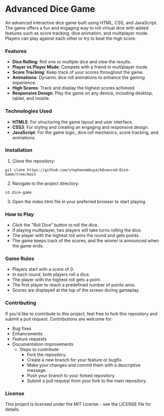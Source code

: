 # **Advanced Dice Game**
An advanced interactive dice game built using HTML, CSS, and JavaScript. The game offers a fun and engaging way to roll virtual dice with added features such as score tracking, dice animation, and multiplayer mode. Players can play against each other or try to beat the high score.

### **Features**
- **Dice Rolling**: Roll one or multiple dice and view the results.
- **Player vs Player Mode**: Compete with a friend in multiplayer mode.
- **Score Tracking**: Keep track of your scores throughout the game.
- **Animations**: Dynamic dice roll animations to enhance the gaming experience.
- **High Scores**: Track and display the highest scores achieved.
- **Responsive Design**: Play the game on any device, including desktop, tablet, and mobile.


### **Technologies Used**
- **HTML5**: For structuring the game layout and user interface.
- **CSS3**: For styling and creating an engaging and responsive design.
- **JavaScript**: For the game logic, dice roll mechanics, score tracking, and animations.


### **Installation**
1. Clone the repository:

```
git clone https://github.com/stephenombuya/Advanced-Dice-Game/tree/main
```

2. Navigate to the project directory:

```
cd dice-game
```

3. Open the index.html file in your preferred browser to start playing.


### **How to Play**
- Click the "Roll Dice" button to roll the dice.
- If playing multiplayer, two players will take turns rolling the dice.
- The player with the highest roll wins the round and gets points.
- The game keeps track of the scores, and the winner is announced when the game ends.


### **Game Rules**
- Players start with a score of 0.
- In each round, both players roll a dice.
- The player with the highest roll gets a point.
- The first player to reach a predefined number of points wins.
- Scores are displayed at the top of the screen during gameplay.



### **Contributing**
If you'd like to contribute to this project, feel free to fork this repository and submit a pull request. Contributions are welcome for:

- Bug fixes
- Enhancements
- Feature requests
- Documentation improvements
  - Steps to contribute:
     - Fork the repository.
     - Create a new branch for your feature or bugfix.
     - Make your changes and commit them with a descriptive message.
     - Push your branch to your forked repository.
     - Submit a pull request from your fork to the main repository.


### **License**
This project is licensed under the MIT License - see the LICENSE file for details.

